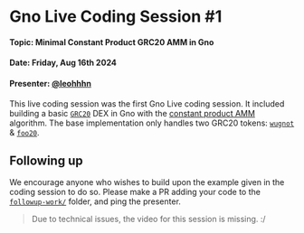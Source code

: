 # Gno Live Coding Session #1

#### Topic: Minimal Constant Product GRC20 AMM in Gno
#### Date: Friday, Aug 16th 2024
#### Presenter: [@leohhhn](https://github.com/leohhhn)

This live coding session was the first Gno Live coding session.
It included building a basic [`GRC20`](https://gno.land/p/demo/grc/grc20) DEX
in Gno with the [constant product AMM](https://medium.com/@solidity101/the-constant-product-automated-market-maker-amm-294976dbb657)
algorithm. The base implementation only handles two GRC20 tokens:
[`wugnot`](https://gno.land/r/demo/wugnot) & [`foo20`](https://gno.land/r/demo/foo20).

## Following up

We encourage anyone who wishes to build upon the example given in the coding
session to do so. Please make a PR adding your code to the 
[`followup-work/`](./followup-work) folder, and ping the presenter.

> Due to technical issues, the video for this session is missing. :/
